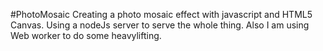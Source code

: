 
 #PhotoMosaic
Creating a photo mosaic effect with javascript and HTML5 Canvas. 
Using a nodeJs server to serve the whole thing.
Also I am using Web worker to do some heavylifting.
